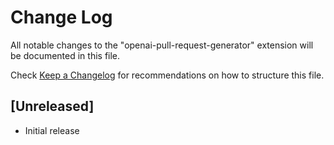 # Change Log

All notable changes to the "openai-pull-request-generator" extension will be documented in this file.

Check [Keep a Changelog](http://keepachangelog.com/) for recommendations on how to structure this file.

## [Unreleased]

- Initial release